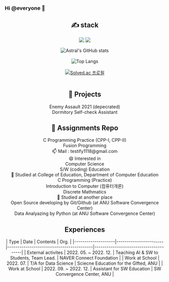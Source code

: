 ### Hi @everyone 👋
<div align=center>
 
<div align=center><h2>✍ stack </h2></div>
<img src="https://img.shields.io/badge/C-A8B9CC?style=for-the-badge&logo=c&logoColor=white">
<img src="https://img.shields.io/badge/Python-3776AB?style=for-the-badge&logo=Python&logoColor=black">
<br/>
 
![Astral's GitHub stats](https://github-readme-stats.vercel.app/api?username=AstralEUD&count_private=true)<br/>
 <br>
![Top Langs](https://github-readme-stats.vercel.app/api/top-langs/?username=AstralEUD&layout=compact)<br/>
<br>
[![Solved.ac 프로필](http://mazassumnida.wtf/api/v2/generate_badge?boj=testify1118)](https://solved.ac/testify1118)<br/>
<br>

<div align=center><h2>💬 Projects </h2></div>
Enemy Assault 2021 (depecrated) <br/>
Dormitory Self-check Assistant <br/>
<div align=center><h2>📝 Assignments Repo </h2></div>
C Programming Practice (CPP-I, CPP-II) <br/>
Fusion Programming <br/>
📫 Mail : testify1118@gmail.com<br/>
😄 Interested in<br/>
Computer Science<br/>
S/W (coding) Education<br/>
🏫 Studied at College of Education, Department of Computer Education<br/>
C Programming (Practice)<br/>
Introduction to Computer (컴퓨터개론)<br/>
Discrete Mathmatics<br/>
📒 Studied at another place<br/>
Open Source developing by Git/Github (at ANU Software Convergence Center)<br/>
Data Analyazing by Python (at ANU Software Convergence Center)<br/>
 
<div align=center><h2>Experiences </h2></div>
| Type               | Date                  | Contents                                 | Org.                                  |
|--------------------|-----------------------|------------------------------------------|---------------------------------------|
| External activites | 2022. 05. ~ 2022. 12. | Teaching AI & SW to Students, Team Lead. | NAVER Connect Foundation              |
| Work at School     | 2022. 07.             | T/A for Data Science                     | Sciecne Education for the GIfted, ANU |
| Work at School     | 2022. 09. ~ 2022. 12. | Assistant for SW Education               | SW Convergence Center, ANU            |

 </div>

